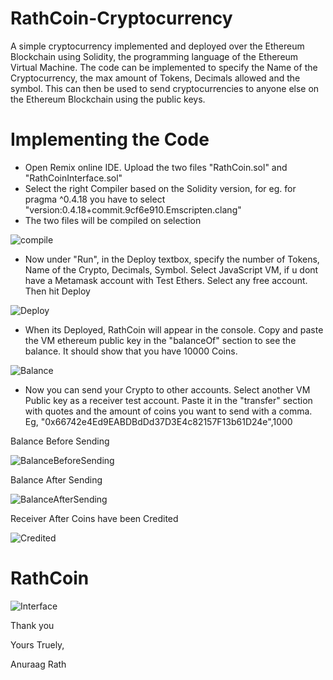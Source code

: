 # RathCoin-Cryptocurrency
A simple cryptocurrency implemented and deployed over the Ethereum Blockchain using Solidity, the programming language of the Ethereum Virtual Machine. The code can be implemented to specify the Name of the Cryptocurrency, the max amount of Tokens, Decimals allowed and the symbol. This can then be used to send cryptocurrencies to anyone else on the Ethereum Blockchain using the public keys.

# Implementing the Code
* Open Remix online IDE. Upload the two files "RathCoin.sol" and "RathCoinInterface.sol"
* Select the right Compiler based on the Solidity version, for eg. for pragma ^0.4.18 you have to select "version:0.4.18+commit.9cf6e910.Emscripten.clang"
* The two files will be compiled on selection

![compile](/img/1.png)

* Now under "Run", in the Deploy textbox, specify the number of Tokens, Name of the Crypto, Decimals, Symbol. Select JavaScript VM, if u dont have a Metamask account with Test Ethers. Select any free account. Then hit Deploy

![Deploy](/img/6.png)

* When its Deployed, RathCoin will appear in the console. Copy and paste the VM ethereum public key in the "balanceOf" section to see the balance. It should show that you have 10000 Coins.

![Balance](/img/2.png)

* Now you can send your Crypto to other accounts. Select another VM Public key as a receiver test account. Paste it in the "transfer" section with quotes and the amount of coins you want to send with a comma. Eg, "0x66742e4Ed9EABDBdDd37D3E4c82157F13b61D24e",1000

Balance Before Sending

![BalanceBeforeSending](/img/3a.png)

Balance After Sending

![BalanceAfterSending](/img/3b.png)

Receiver After Coins have been Credited

![Credited](/img/4.png)

# RathCoin

![Interface](/img/5.png)


Thank you

Yours Truely,

Anuraag Rath


